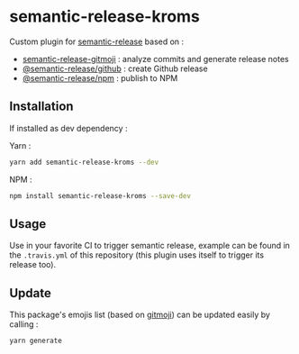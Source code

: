 # semantic-release-kroms

Custom plugin for [semantic-release](https://github.com/semantic-release/semantic-release) based on :
* [semantic-release-gitmoji](https://github.com/momocow/semantic-release-gitmoji) : analyze commits and generate release notes
* [@semantic-release/github](https://github.com/semantic-release/github) : create Github release
* [@semantic-release/npm](https://github.com/semantic-release/npm) : publish to NPM

## Installation

If installed as dev dependency :

Yarn :
```sh
yarn add semantic-release-kroms --dev
```

NPM :
```sh
npm install semantic-release-kroms --save-dev
```

## Usage

Use in your favorite CI to trigger semantic release, example can be found in the `.travis.yml` of this repository (this plugin uses itself to trigger its release too).

## Update

This package's emojis list (based on [gitmoji](https://gitmoji.carloscuesta.me)) can be updated easily by calling :
```sh
yarn generate
```

